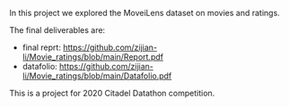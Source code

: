 In this project we explored the MoveiLens dataset on movies and ratings.

The final deliverables are:
* final reprt: https://github.com/zijian-li/Movie_ratings/blob/main/Report.pdf
* datafolio: https://github.com/zijian-li/Movie_ratings/blob/main/Datafolio.pdf


This is a project for 2020 Citadel Datathon competition.
